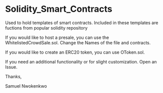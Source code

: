 # Solidity_Smart_Contracts
Used to hold templates of smart contracts. Included in these templates are fuctions from popular solidity repository

If you would like to host a presale, you can use the WhitelistedCrowdSale.sol. Change the Names of the file and contracts.

If you would like to create an ERC20 token, you can use OToken.sol. 

If you need an additional functionality or for slight customization. Open an Issue.

Thanks, 

Samuel Nwokenkwo


